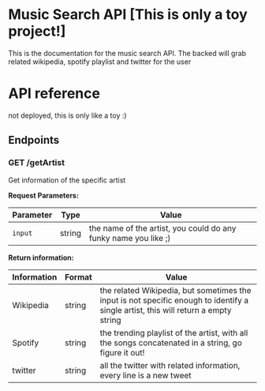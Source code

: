 # Music Search API [This is only a toy project!]

This is the documentation for the music search API. The backed will grab related wikipedia, spotify playlist and twitter for the user

# API reference  

not deployed, this is only like a toy :)  

## Endpoints  

### GET /getArtist

Get information of the specific artist

**Request Parameters:**  

Parameter| Type | Value
--- | --- | ---
`input`| string | the name of the artist, you could do any funky name you like ;)


**Return information:**  


Information| Format | Value
--- | --- | ---
Wikipedia | string | the related Wikipedia, but sometimes the input is not specific enough to identify a single artist, this will return a empty string
Spotify | string | the trending playlist of the artist, with all the songs concatenated in a string, go figure it out!
twitter | string | all the twitter with related information, every line is a new tweet
